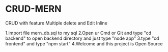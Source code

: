 # CRUD-MERN

CRUD with feature Multiple delete and Edit Inline 

1.import file mern_db.sql to my sql
2.Open ur Cmd or Git and type "cd backend" to open backend directory and just type "node app"
3.type "cd frontend" and type "npm start"
4.Welcome and this project is Open Source
